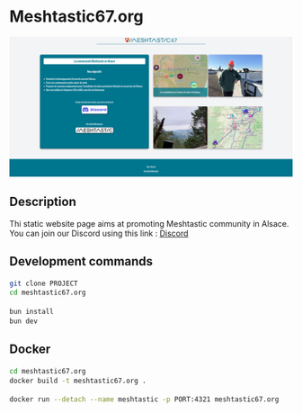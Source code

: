 # Meshtastic67.org

![screenshot](readme-image.png)

## Description
Thi static website page aims at promoting Meshtastic community in Alsace.
You can join our Discord using this link :
<a href="https://discord.gg/aRYWN5HwFU">Discord</a>

## Development commands
```sh
git clone PROJECT
cd meshtastic67.org

bun install
bun dev
```

## Docker
```sh
cd meshtastic67.org
docker build -t meshtastic67.org .

docker run --detach --name meshtastic -p PORT:4321 meshtastic67.org
```